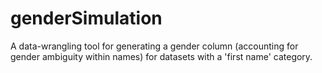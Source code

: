 # genderSimulation
A data-wrangling tool for generating a gender column (accounting for gender ambiguity within names) for datasets with a 'first name' category. 
